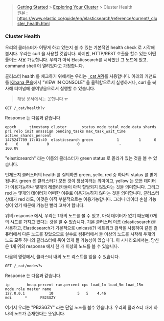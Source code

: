 > [Getting Started](https://github.com/sungjunyoung/elasticsearch_doc_ko/tree/master/1.%20Getting%20Started) > [Exploring Your Cluster](https://github.com/sungjunyoung/elasticsearch_doc_ko/tree/master/1.%20Getting%20Started/3.%20Exploring%20Your%20Cluster) > Cluster Health  
> 원본 : https://www.elastic.co/guide/en/elasticsearch/reference/current/_cluster_health.html


### Cluster Health

우리의 클러스터가 어떻게 하고 있는지 볼 수 있는 기본적인 health check 로 시작해 봅시다. 우리는 curl 을 사용할 것입니다. 하지만, HTTP/REST 호출을 할수 있는 어떤 툴이든 사용 가능합니다. 우리가 아직 Elasticsearch를 시작했던 그 노드에 있고, command shell 이 열려있다고 가정합니다.

클러스터 health 를 체크하기 위해서는 우리는 [_cat API](https://www.elastic.co/guide/en/elasticsearch/reference/current/cat.html)를 사용합니다. 아래의 커맨드를 [Kibana 콘솔](https://www.elastic.co/guide/en/kibana/5.2/console-kibana.html)에서 "VIEW IN CONSOLE" 을 클릭함으로서 실행하거나, curl 을 복사해 터미널에 붙여넣음으로서 실행할 수 있습니다.
> 해당 문서에서는 못합니다 ㅠ

```
GET /_cat/health?v
```
Response 는 다음과 같습니다
```
epoch      timestamp cluster       status node.total node.data shards pri relo init unassign pending_tasks max_task_wait_time active_shards_percent
1475247709 17:01:49  elasticsearch green           1         1      0   0    0    0        0             0                  -                100.0%

```
"elasticsearch" 라는 이름의 클러스터가 green status 로 올라가 있는 것을 볼 수 있습니다.

언제든지 클러스터의 health 를 질의하면 green, yello, red 중 하나의 status 를 받게 됩니다. green 은 클러스터가 모든 것이 정상이라는 의미이고, yellow 는 모든 데이터가 이용가능하나 몇개의 레플리카들이 아직 할당되지 않았다는 것을 의미합니다. 그리고 red 는 몇개의 데이터가 어떠한 이유로 이용가능하지 않다는 것을 의미합니다. 클러스터 상태가 red 라도, 이것은 아직 부분적으로는 이용가능합니다. 그러나 데이터 손실 가능성이 있기 때문에 가능한 빨리 고쳐야 합니다.

위의 response 에서, 우리는 1개의 노드를 볼 수 있고, 아직 데이터가 없기 때문에 0개의 샤드를 가지고 있다는 것을 알 수 있습니다. 기본 클러스터 이름 (elasticsearch)을 사용하고, Elasticsearch가 기본적으로 unicast(?) 네트워크 검색을 사용하여 같은 컴퓨터에서 다른 노드를 찾았으므로 실수로 컴퓨터에서 둘 이상의 노드를 시작해 두개의 노드 모두 하나의 클러스터에 묶여 있게 될 가능성이 있습니다. 이 시나리오에서는, 당신은 1개 위의 response 에서 한 개 이상의 노드를 볼 수 있습니다.

다음의 명령에서, 클러스터 내의 노드 리스트를 얻을 수 있습니다.
```
GET /_cat/nodes?v
```
Response 는 다음과 같습니다.
```
ip        heap.percent ram.percent cpu load_1m load_5m load_15m node.role master name
127.0.0.1           10           5   5    4.46                        mdi      *      PB2SGZY
```

여기서 우리는 "PB2SGZY" 라는 단일 노드를 볼수 있습니다. 우리의 클러스터 내에 하나의 노드가 존재한다는 뜻입니다.
